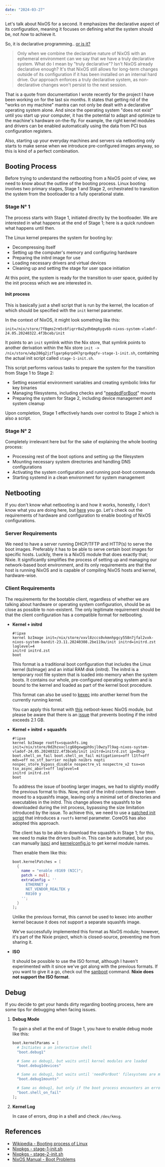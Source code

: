 ```yaml
---
date: "2024-03-27"
---
```


Let's talk about NixOS for a second. It emphasizes the declarative aspect of its configuration, meaning it focuses on defining *what* the system should be, not *how* to achieve it.

So, it is declarative programming.. [or is it?](https://youtu.be/TN25ghkfgQA?si=8iDYxKcA4dyNwoC0&t=2s)

> Only when we combine the declarative nature of NixOS with an ephemeral environment can we say that we have a truly declarative system. What do I mean by "truly declarative"? Isn't NixOS already declarative enough? It's that NixOS still allows for long-term changes outside of its configuration if it has been installed on an internal hard drive. Our approach enforces a truly declarative system, as non-declarative changes won't persist to the next session.

That is a quote from documentation I wrote recently for the project I have been working on for the last six months. It states that getting rid of the "works on my machine" mantra can not only be dealt with a declarative operating system alone. And since the operating system "does not exist" until you start up your computer, it has the potential to adapt and optimize to the machine's hardware on-the-fly. For example, the right kernel modules and drivers can be enabled automatically using the data from PCI bus configuration registers.

Also, starting up your everyday machines and servers via netbooting only starts to make sense when we introduce pre-configured images anyway, so this is kind of a perfect combination.

## Booting Process

Before trying to understand the netbooting from a NixOS point of view, we need to know about the outline of the booting process. Linux booting involves two primary stages, Stage 1 and Stage 2, orchestrated to transition the system from the bootloader to a fully operational state.

### Stage N° 1

The process starts with Stage 1, initiated directly by the bootloader. We are interested in what happens at the end of Stage 1; here is a quick rundown what happens until then.

The Linux kernel prepares the system for booting by:

  - Decompressing itself
  - Setting up the computer's memory and configuring hardware
  - Preparing the initrd image for use
  - Loading necessary drivers and virtual devices
  - Cleaning up and setting the stage for user space initiation

At this point, the system is ready for the transition to user space, guided by the init process which we are interested in.

#### Init process

This is basically just a shell script that is run by the kernel, the location of which should be specified with the `init` kernel parameter.

In the context of NixOS, it might look something like this:

```
init=/nix/store/7f8qms2rm5c6fiqrr0a2ydh6mg6ygv6b-nixos-system-vladof-24.05.20240322.4f3bceb/init
```

It points to an `init` symlink within the Nix store, that symlink points to another derivation within the Nix store `init -> /nix/store/wbp286g2jzflgarp6qrpd47grqv0gqfv-stage-1-init.sh`, containing the actual init script called `stage-1-init.sh`.

This script performs various tasks to prepare the system for the transition from Stage 1 to Stage 2:

  - Setting essential environment variables and creating symbolic links for key binaries
  - Managing filesystems, including checks and "[neededForBoot](https://nixos.org/manual/nixos/stable/options#opt-fileSystems._name_.neededforboot)" mounts
  - Preparing the system for Stage 2, including device management and system cleanup

Upon completion, Stage 1 effectively hands over control to Stage 2 which is also a script.

### Stage N° 2

Completely irrelevant here but for the sake of explaining the whole booting process:

  - Processing rest of the boot options and setting up the filesystem
  - Mounting necessary system directories and handling DNS configurations
  - Activating the system configuration and running post-boot commands
  - Starting systemd in a clean environment for system management

## Netbooting

If you don't know what netbooting is and how it works, honestly, I don't know what you are doing here, but [here](https://networkboot.org/fundamentals/) you go. Let's check out the requirements of hardware and configuration to enable booting of NixOS configurations.

### Server Requirements

We need to have a server running DHCP/TFTP and HTTP(s) to serve the boot images. Preferably it has to be able to serve certain boot images for specific hosts. Luckily, there is a NixOS module that does exactly that; Nixie. It significantly simplifies the process of setting up and managing our network-based boot environment, and its only requirements are that the host is running NixOS and is capable of compiling NixOS hosts and kernel, hardware-wise.

### Client Requirements

The requirements for the bootable client, regardless of whether we are talking about hardware or operating system configuration, should be as close as possible to non-existent. The only legitimate requirement should be that the client configuration has a compatible format for netbooting.

- **Kernel + initrd**

  ```
  #!ipxe
  kernel bzImage init=/nix/store/vxvl8zccs0vkmnhpgcy558n7jfal2vxk-nixos-system-bandit-23.11.20240308.2be119a/init initrd=initrd.zst loglevel=4
  initrd initrd.zst
  boot
  ```

  This format is a traditional boot configuration that includes the Linux kernel (bzImage) and an initial RAM disk (initrd). The initrd is a temporary root file system that is loaded into memory when the system boots. It contains our whole, pre-configured operating system and is bound to the kernel and loaded as part of the kernel boot procedure.

  This format can also be used to [kexec](https://wiki.archlinux.org/title/Kexec) into another kernel from the currently running kernel.

  You can apply this format with [this](https://github.com/ponkila/nixobolus/blob/1667a313ed21acf69daf749208b1e42bc5814e1c/modules/netboot-kexec.nix) netboot-kexec NixOS module, but please be aware that there is an [issue](https://github.com/NixOS/nixpkgs/issues/203593) that prevents booting if the initrd exceeds 2.1 GB.

- **Kernel + initrd + squashfs**

  ```
  #!ipxe
  kernel bzImage rootfs=squashfs.img init=/nix/store/0d2hzxxclcg60gxwgph9sjl0wzy7l9ag-nixos-system-vladof-24.05.20240322.4f3bceb/init initrd=initrd.zst ip=dhcp boot.shell_on_fail boot.shell_on_fail mitigations=off l1tf=off mds=off no_stf_barrier noibpb noibrs nopti nospec_store_bypass_disable nospectre_v1 nospectre_v2 tsx=on tsx_async_abort=off loglevel=4
  initrd initrd.zst
  boot
  ```

  To address the issue of booting larger images, we had to slightly modify the previous format to this. Now, most of the initrd contents have been moved to a squashfs image, leaving only a minimal set of directories and executables in the initrd. This change allows the squashfs to be downloaded during the init process, bypassing the size limitation introduced by the issue. To achieve this, we need to use a [patched init script](https://github.com/majbacka-labs/nixpkgs/commits/patch-init1sh/) that introduces a `rootfs` kernel parameter. CoreOS has also adopted this approach.

  The client has to be able to download the squashfs in Stage 1; for this, we need to make the drivers built-in. This can be automated, but you can manually [lspci](https://www.man7.org/linux/man-pages/man8/lspci.8.html) and [kernelconfig.io](https://www.kernelconfig.io/index.html) to get kernel module names.

  Then enable them like this:

  ```nix
  boot.kernelPatches = [
    {
      name = "enable r8169 (NIC)";
      patch = null;
      extraConfig = ''
        ETHERNET y
        NET_VENDOR_REALTEK y
        R8169 y
      '';
    }
  ];
  ```

  Unlike the previous format, this cannot be used to kexec into another kernel because it does not support a separate squashfs image.

  We've successfully implemented this format as NixOS module; however, it's part of the Nixie project, which is closed-source, preventing me from sharing it.

- **ISO**

  It should be possible to use the ISO format, although I haven't experimented with it since we've got along with the previous formats. If you want to give it a go, check out the [sanboot](https://ipxe.org/cmd/sanboot) command. **Nixie does not support the ISO format**.

## Debug

If you decide to get your hands dirty regarding booting process, here are some tips for debugging when facing issues.

1. **Debug Mode**

    To gain a shell at the end of Stage 1, you have to enable debug mode like this:

    ```nix
    boot.kernelParams = [
      # Initiates a an interactive shell
      "boot.debug1"

      # Same as debug1, but waits until kernel modules are loaded
      "boot.debug1devices"

      # Same as debug1, but waits until 'needForBoot' filesystems are mounted
      "boot.debug1mounts"

      # Same as debug1, but only if the boot process encounters an error
      "boot.shell_on_fail"
    ];
    ```

2. **Kernel Log**

    In case of errors, drop in a shell and check `/dev/kmsg`.

## References

- [Wikipedia - Booting process of Linux](https://en.wikipedia.org/wiki/Booting_process_of_Linux#cite_ref-redhat_startup_14-1)
- [Nixpkgs - stage-1-init.sh](https://github.com/NixOS/nixpkgs/blob/8ef6d577a5e581ed770d4ffa94539440b8e7a8f1/nixos/modules/system/boot/stage-1-init.sh)
- [Nixpkgs - stage-2-init.sh](https://github.com/NixOS/nixpkgs/blob/b95879a53b898a42f5f4633fa9fbaa6eae9f04e2/nixos/modules/system/boot/stage-2-init.sh)
- [NixOS Manual - Boot Problems](https://nixos.org/manual/nixos/stable/index.html#sec-boot-problems)

